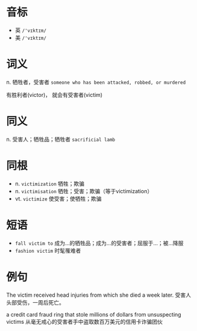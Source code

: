 # 音标

- 英 `/'vɪktɪm/`
- 美 `/'vɪktɪm/`

# 词义

n. 牺牲者，受害者
`someone who has been attacked, robbed, or murdered`



有胜利者(victor)， 就会有受害者(victim)

# 同义

n. 受害人；牺牲品；牺牲者
`sacrificial lamb`

# 同根

- n. `victimization` 牺牲；欺骗
- n. `victimisation` 牺牲；受害；欺骗（等于victimization）
- vt. `victimize` 使受害；使牺牲；欺骗

# 短语

- `fall victim to` 成为…的牺牲品；成为…的受害者；屈服于…；被…降服
- `fashion victim` 时髦罹难者

# 例句

The victim received head injuries from which she died a week later.
受害人头部受伤，一周后死亡。

a credit card fraud ring that stole millions of dollars from unsuspecting victims
从毫无戒心的受害者手中盗取数百万美元的信用卡诈骗团伙


